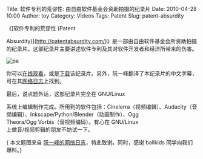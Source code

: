 Title: 软件专利的荒谬性: 由自由软件基金会资助拍摄的纪录片
Date: 2010-04-28 10:00
Author: toy
Category: Videos
Tags: Patent
Slug: patent-absurdity

《[软件专利的荒谬性 (Patent  

Absurdity)](http://patentabsurdity.com/)》是一部由自由软件基金会所资助拍摄的纪录片。这部纪录片主要讲述软件专利及其对软件开发者和经济所带来的伤害。

![pa](http://i.linuxtoy.org/images/2010/04/pa.png)

你可以[在线观看](http://patentabsurdity.com/watch.html)，或是[下载](http://patentabsurdity.com/download.html)该纪录片。另外，阮一峰翻译了本纪录片的中文字幕，可在其[网络日志](http://www.ruanyifeng.com/blog/2010/04/patent\_absurdity.html)上找到。

最后，说点题外话，这部纪录片完全在 GNU/Linux  

系统上编辑制作完成。所用到的软件包括：Cinelerra（视频编辑）、Audacity（音频编辑）、Inkscape/Python/Blender（动画制作）、Ogg  
Theora/Ogg Vorbis（音视频编码）。有心在 GNU/Linux  
上做音/视频剪辑的朋友不妨试一下。

{ 本文题图来自
[阮一峰的网络日志](http://www.ruanyifeng.com/blog/2010/04/patent\_absurdity.html)，特此致谢。同时，感谢
ballkids 同学向我们爆料。}
